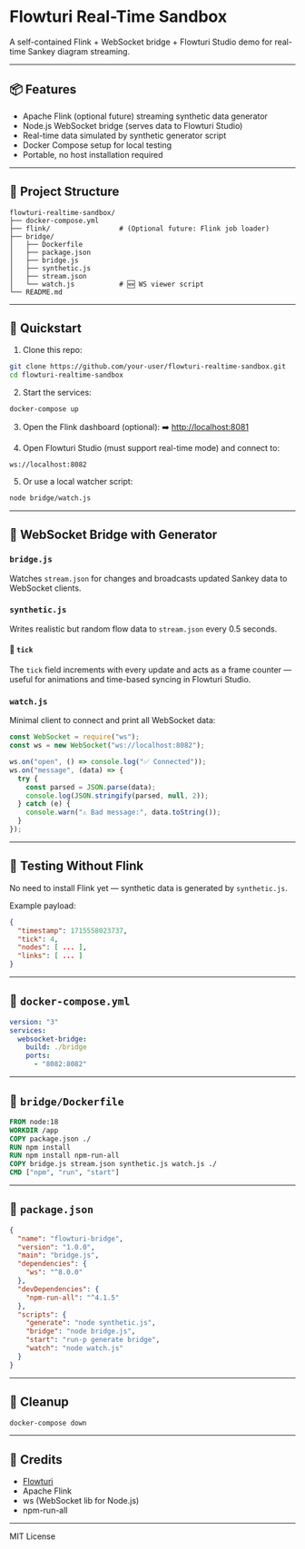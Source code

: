 # Flowturi Real-Time Sandbox

A self-contained Flink + WebSocket bridge + Flowturi Studio demo for real-time Sankey diagram streaming.

---

## 📦 Features

- Apache Flink (optional future) streaming synthetic data generator
- Node.js WebSocket bridge (serves data to Flowturi Studio)
- Real-time data simulated by synthetic generator script
- Docker Compose setup for local testing
- Portable, no host installation required

---

## 🧱 Project Structure

```
flowturi-realtime-sandbox/
├── docker-compose.yml
├── flink/                 # (Optional future: Flink job loader)
├── bridge/
│   ├── Dockerfile
│   ├── package.json
│   ├── bridge.js
│   ├── synthetic.js
│   ├── stream.json
│   └── watch.js           # 🆕 WS viewer script
└── README.md
```

---

## 🚀 Quickstart

1. Clone this repo:

```bash
git clone https://github.com/your-user/flowturi-realtime-sandbox.git
cd flowturi-realtime-sandbox
```

2. Start the services:

```bash
docker-compose up
```

3. Open the Flink dashboard (optional):
   ➡️ [http://localhost:8081](http://localhost:8081)

4. Open Flowturi Studio (must support real-time mode) and connect to:

```
ws://localhost:8082
```

5. Or use a local watcher script:

```bash
node bridge/watch.js
```

---

## 🔧 WebSocket Bridge with Generator

### `bridge.js`

Watches `stream.json` for changes and broadcasts updated Sankey data to WebSocket clients.

### `synthetic.js`

Writes realistic but random flow data to `stream.json` every 0.5 seconds.

#### 🧠 `tick`

The `tick` field increments with every update and acts as a frame counter — useful for animations and time-based syncing in Flowturi Studio.

### `watch.js`

Minimal client to connect and print all WebSocket data:

```js
const WebSocket = require("ws");
const ws = new WebSocket("ws://localhost:8082");

ws.on("open", () => console.log("✅ Connected"));
ws.on("message", (data) => {
  try {
    const parsed = JSON.parse(data);
    console.log(JSON.stringify(parsed, null, 2));
  } catch (e) {
    console.warn("⚠️ Bad message:", data.toString());
  }
});
```

---

## 🧪 Testing Without Flink

No need to install Flink yet — synthetic data is generated by `synthetic.js`.

Example payload:

```json
{
  "timestamp": 1715558023737,
  "tick": 4,
  "nodes": [ ... ],
  "links": [ ... ]
}
```

---

## 📄 `docker-compose.yml`

```yaml
version: "3"
services:
  websocket-bridge:
    build: ./bridge
    ports:
      - "8082:8082"
```

---

## 🐳 `bridge/Dockerfile`

```Dockerfile
FROM node:18
WORKDIR /app
COPY package.json ./
RUN npm install
RUN npm install npm-run-all
COPY bridge.js stream.json synthetic.js watch.js ./
CMD ["npm", "run", "start"]
```

---

## 🧰 `package.json`

```json
{
  "name": "flowturi-bridge",
  "version": "1.0.0",
  "main": "bridge.js",
  "dependencies": {
    "ws": "^8.0.0"
  },
  "devDependencies": {
    "npm-run-all": "^4.1.5"
  },
  "scripts": {
    "generate": "node synthetic.js",
    "bridge": "node bridge.js",
    "start": "run-p generate bridge",
    "watch": "node watch.js"
  }
}
```

---

## 🧼 Cleanup

```bash
docker-compose down
```

---

## 🙌 Credits

- [Flowturi](https://github.com/ThatOrJohn/flowturi)
- Apache Flink
- ws (WebSocket lib for Node.js)
- npm-run-all

---

MIT License
